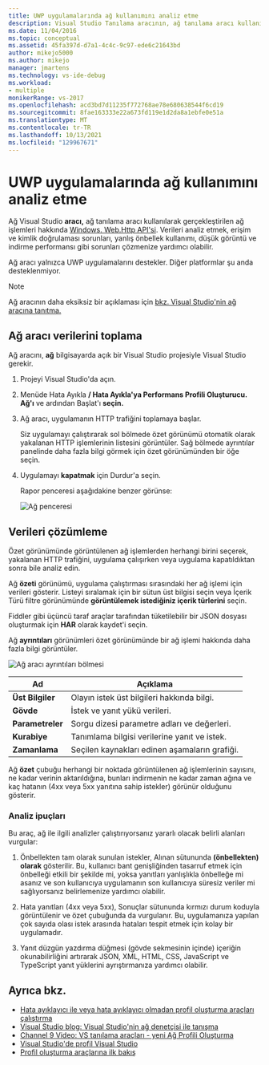 ```yaml
---
title: UWP uygulamalarında ağ kullanımını analiz etme
description: Visual Studio Tanılama aracının, ağ tanılama aracı kullanılarak gerçekleştirilen ağ işlemleri hakkında nasıl veri top Windows. Web.Http API'si.
ms.date: 11/04/2016
ms.topic: conceptual
ms.assetid: 45fa397d-d7a1-4c4c-9c97-ede6c21643bd
author: mikejo5000
ms.author: mikejo
manager: jmartens
ms.technology: vs-ide-debug
ms.workload:
- multiple
monikerRange: vs-2017
ms.openlocfilehash: acd3bd7d11235f772768ae78e680638544f6cd19
ms.sourcegitcommit: 8fae163333e22a673fd119e1d2da8a1ebfe0e51a
ms.translationtype: MT
ms.contentlocale: tr-TR
ms.lasthandoff: 10/13/2021
ms.locfileid: "129967671"
---
```

# <a name="analyze-network-usage-in-uwp-apps"></a>UWP uygulamalarında ağ kullanımını analiz etme
Ağ Visual Studio **aracı,** ağ tanılama aracı kullanılarak gerçekleştirilen ağ işlemleri hakkında [Windows. Web.Http API'si](/uwp/api/windows.web.http). Verileri analiz etmek, erişim ve kimlik doğrulaması sorunları, yanlış önbellek kullanımı, düşük görüntü ve indirme performansı gibi sorunları çözmenize yardımcı olabilir.

 Ağ aracı yalnızca UWP uygulamalarını destekler. Diğer platformlar şu anda desteklenmiyor.

> [!NOTE]
> Ağ aracının daha eksiksiz bir açıklaması için [bkz. Visual Studio'nin ağ aracına tanıtma.](https://devblogs.microsoft.com/visualstudio/introducing-visual-studios-network-tool/)

## <a name="collect-network-tool-data"></a>Ağ aracı verilerini toplama
 Ağ aracını, **ağ** bilgisayarda açık bir Visual Studio projesiyle Visual Studio gerekir.

1. Projeyi Visual Studio'da açın.

2. Menüde Hata Ayıkla **/ Hata Ayıkla'ya Performans Profili Oluşturucu.** **Ağ'ı** ve ardından Başlat'ı **seçin.**

3. Ağ aracı, uygulamanın HTTP trafiğini toplamaya başlar.

    Siz uygulamayı çalıştırarak sol bölmede özet görünümü otomatik olarak yakalanan HTTP işlemlerinin listesini görüntüler. Sağ bölmede ayrıntılar panelinde daha fazla bilgi görmek için özet görünümünden bir öğe seçin.

4. Uygulamayı **kapatmak** için Durdur'a seçin.

   Rapor penceresi aşağıdakine benzer görünse:

   ![Ağ penceresi](../profiling/media/network_fullwindow.png "NETWORK_FullWindow")

## <a name="analyze-data"></a>Verileri çözümleme
 Özet görünümünde görüntülenen ağ işlemlerden herhangi birini seçerek, yakalanan HTTP trafiğini, uygulama çalışırken veya uygulama kapatıldıktan sonra bile analiz edin.

 Ağ **özeti** görünümü, uygulama çalıştırması sırasındaki her ağ işlemi için verileri gösterir. Listeyi sıralamak için bir sütun üst bilgisi seçin veya İçerik Türü filtre görünümünde **görüntülemek istediğiniz içerik türlerini** seçin.

 Fiddler gibi üçüncü taraf araçlar tarafından tüketilebilir bir JSON dosyası oluşturmak için **HAR** olarak kaydet'i seçin.

 Ağ **ayrıntıları** görünümleri özet görünümünde bir ağ işlemi hakkında daha fazla bilgi görüntüler.

 ![Ağ aracı ayrıntıları bölmesi](../profiling/media/network_detailsviewpane.png "NETWORK_DetailsViewPane")

|Ad|Açıklama|
|-|-|
|**Üst Bilgiler**|Olayın istek üst bilgileri hakkında bilgi.|
|**Gövde**|İstek ve yanıt yükü verileri.|
|**Parametreler**|Sorgu dizesi parametre adları ve değerleri.|
|**Kurabiye**|Tanımlama bilgisi verilerine yanıt ve istek.|
|**Zamanlama**|Seçilen kaynakları edinen aşamaların grafiği.|

 Ağ **özet** çubuğu herhangi bir noktada görüntülenen ağ işlemlerinin sayısını, ne kadar verinin aktarıldığına, bunları indirmenin ne kadar zaman ağına ve kaç hatanın (4xx veya 5xx yanıtına sahip istekler) görünür olduğunu gösterir.

### <a name="analysis-tips"></a>Analiz ipuçları
 Bu araç, ağ ile ilgili analizler çalıştırıyorsanız yararlı olacak belirli alanları vurgular:

1. Önbellekten tam olarak sunulan istekler, Alınan sütununda **(önbellekten)** **olarak** gösterilir. Bu, kullanıcı bant genişliğinden tasarruf etmek için önbelleği etkili bir şekilde mi, yoksa yanıtları yanlışlıkla önbelleğe mi asanız ve son kullanıcıya uygulamanın son kullanıcıya süresiz veriler mi sağlıyorsanız belirlemenize yardımcı olabilir.

2. Hata yanıtları (4xx veya 5xx),  Sonuçlar sütununda kırmızı durum koduyla görüntülenir ve özet çubuğunda da vurgulanır. Bu, uygulamanıza yapılan çok sayıda olası istek arasında hataları tespit etmek için kolay bir uygulamadır.

3. Yanıt düzgün yazdırma düğmesi (gövde sekmesinin içinde) içeriğin okunabilirliğini artırarak JSON, XML, HTML, CSS, JavaScript ve TypeScript yanıt yüklerini ayrıştırmanıza yardımcı olabilir.

## <a name="see-also"></a>Ayrıca bkz.

- [Hata ayıklayıcı ile veya hata ayıklayıcı olmadan profil oluşturma araçları çalıştırma](../profiling/running-profiling-tools-with-or-without-the-debugger.md)
- [Visual Studio blog: Visual Studio'nin ağ denetçisi ile tanışma](https://devblogs.microsoft.com/visualstudio/)
- [Channel 9 Video: VS tanılama araçları - yeni Ağ Profili Oluşturma](https://channel9.msdn.com/Series/ConnectOn-Demand/206)
- [Visual Studio'de profil Visual Studio](../profiling/index.yml)
- [Profil oluşturma araçlarına ilk bakış](../profiling/profiling-feature-tour.md)